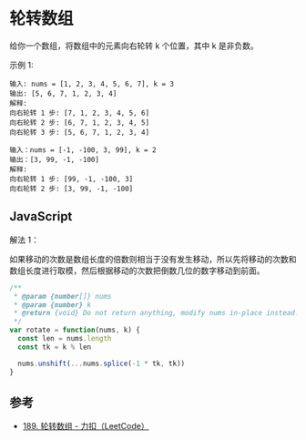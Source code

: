 # 轮转数组

给你一个数组，将数组中的元素向右轮转 k 个位置，其中 k 是非负数。

示例 1:

```plaintext
输入: nums = [1, 2, 3, 4, 5, 6, 7], k = 3
输出: [5, 6, 7, 1, 2, 3, 4]
解释:
向右轮转 1 步: [7, 1, 2, 3, 4, 5, 6]
向右轮转 2 步: [6, 7, 1, 2, 3, 4, 5]
向右轮转 3 步: [5, 6, 7, 1, 2, 3, 4]
```

```plaintext
输入：nums = [-1, -100, 3, 99], k = 2
输出：[3, 99, -1, -100]
解释:
向右轮转 1 步: [99, -1, -100, 3]
向右轮转 2 步: [3, 99, -1, -100]
```

## JavaScript

解法 1：

如果移动的次数是数组长度的倍数则相当于没有发生移动，所以先将移动的次数和数组长度进行取模，然后根据移动的次数把倒数几位的数字移动到前面。

```js
/**
 * @param {number[]} nums
 * @param {number} k
 * @return {void} Do not return anything, modify nums in-place instead.
 */
var rotate = function(nums, k) {
  const len = nums.length
  const tk = k % len

  nums.unshift(...nums.splice(-1 * tk, tk))
}
```

## 参考

- [189. 轮转数组 - 力扣（LeetCode）](https://leetcode-cn.com/problems/rotate-array)
